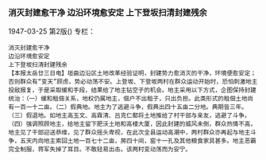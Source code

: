 ### 消灭封建愈干净  边沿环境愈安定  上下登坂扫清封建残余

1947-03-25
第2版()
专栏：

    消灭封建愈干净
    边沿环境愈安定
    上下登坂扫清封建残余
    【本报太岳廿三日电】垣曲边沿区土地改革经验证明，封建势力愈消灭的干净，环境便愈安定；否则群众有“变天”顾虑，势必动荡不安。上登坂、下登坂两村在群众运动开始时，恐怕刺激地主投敌报复，于是采取缓和手段，结果给了地主钻空子的机会。地主采用以下方式，企图保持封建统治：（一）缓和租佃关系，地权仍属地主，佃户不出租子，只出负担。此类形式的租佃土地尚有一百一十二亩。（二）假典地。地主为了逃避斗争，假典出四十五亩二分地。典期皆三年。（三）假退地。如地主高玉文、高霖清、吕克仁都将土地推给了村干部与亲友，逃避了斗争。（四）强调照顾地主，给地主留下肥沃土地和高楼大厦，因此封建的威风未倒，群众热情不高，地主见了干部迎送恭维，见了群众摇头卑视，在此次全县运动高潮中，两村群众亦再起与地主斗争，五天内向地主索回土地一百七十二亩，房四十间，窑十一孔及其他粮食家具甚多。地主恶霸完全制服，蒋军失掉了耳目。不敢轻易出击。该两村变动荡而为安宁。
